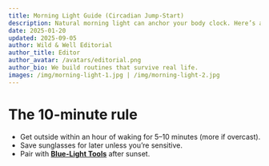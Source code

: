 ```yaml
---
title: Morning Light Guide (Circadian Jump-Start)
description: Natural morning light can anchor your body clock. Here’s a practical plan for busy schedules.
date: 2025-01-20
updated: 2025-09-05
author: Wild & Well Editorial
author_title: Editor
author_avatar: /avatars/editorial.png
author_bio: We build routines that survive real life.
images: /img/morning-light-1.jpg | /img/morning-light-2.jpg
---
```


# The 10-minute rule
- Get outside within an hour of waking for 5–10 minutes (more if overcast).
- Save sunglasses for later unless you’re sensitive.
- Pair with **[Blue-Light Tools](/guides/best-blue-light-tools)** after sunset.

